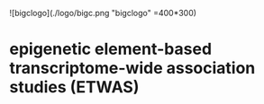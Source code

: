 ![bigclogo](./logo/bigc.png "bigclogo" =400*300)
# epigenetic element-based transcriptome-wide association studies (ETWAS)


